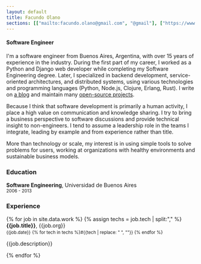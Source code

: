 ```yaml
---
layout: default
title: Facundo Olano
sections: [["mailto:facundo.olano@gmail.com", "@gmail"], ["https://www.linkedin.com/in/facundoolano/", "@linkedin"], ["/work/resume.pdf", "/work/resume.pdf"]]
---
```


#### Software Engineer

I'm a software engineer from Buenos Aires, Argentina, with over 15 years of experience in the industry.
During the first part of my career, I worked as a Python and Django web developer while completing my Software Engineering degree.
Later, I specialized in backend development, service-oriented architectures, and distributed systems, using various technologies and programming languages (Python, Node.js, Clojure, Erlang, Rust).
I write on [a blog](/blog) and maintain many [open-source projects](/projects).

Because I think that software development is primarily a human activity, I place a high value on communication and knowledge sharing. I try to bring a business perspective to software discussions and provide technical insight to non-engineers. I tend to assume a leadership role in the teams I integrate, leading by example and from experience rather than title.

More than technology or scale, my interest is in using simple tools to solve problems for users, working at organizations with healthy environments and sustainable business models.

### Education

**Software Engineering**, Universidad de Buenos Aires
<br/> <small><span class="date">2006 - 2013</span></small>

### Experience

{% for job in site.data.work %}
{% assign techs = job.tech | split:"," %}
<b>{{job.title}}</b>, {{job.org}}
<br/> <small><span class="date">{{job.date}}</span></small>
<small><span class="date"> {% for tech in techs %}#{{tech | replace: " ", ""}} {% endfor %}</span></small>


{{job.description}}

{% endfor %}


<br/>
